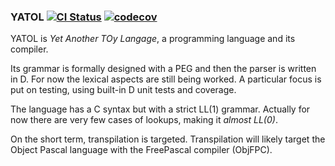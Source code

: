 ### YATOL [![CI Status](https://travis-ci.org/BBasile/yatol.svg)](https://travis-ci.org/BBasile/yatol) [![codecov](https://codecov.io/gh/BBasile/yatol/branch/master/graph/badge.svg)](https://codecov.io/gh/BBasile/yatol)

YATOL is _Yet Another TOy Langage_, a programming language and its compiler.

Its grammar is formally designed with a PEG and then the parser is written in D.
For now the lexical aspects are still being worked.
A particular focus is put on testing, using built-in D unit tests and coverage.

The language has a C syntax but with a strict LL(1) grammar.
Actually for now there are very few cases of lookups, making it _almost LL(0)_.

On the short term, transpilation is targeted.
Transpilation will likely target the Object Pascal language with the FreePascal compiler (ObjFPC).
